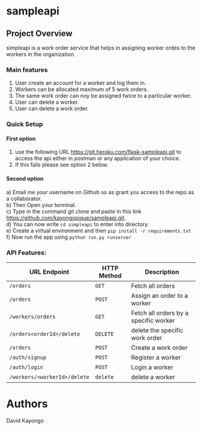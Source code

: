 # sampleapi
## Project Overview
simpleapi is a work order service that helps in assigning worker ordes to the workers in the organization.<br>


### Main features
1. User create an account for a worker and log them in.
2. Workers can be allocated maximum of 5 work orders.
3. The same work order can noy be assigned twice to a particular worker.
4. User can delete a worker.
5. User can delete a work order.

### Quick Setup
#### First option 
1) use the following URL https://git.heroku.com/flask-sampleapi.git to access the api either in postman or any application of your choice.<br>
2) If this fails please see option 2 below.
#### Second option
a) Email me your username on Github so as grant you access to the repo as a collaborator.<br>
b) Then Open your terminal.<br>
c) Type in the command git clone and paste in this link https://github.com/kayongopique/sampleapi.git.
<br>
d) You can now write `cd simpleapi` to enter into directory. <br>
e) Create a virtual environment and then `pip install -r requirements.txt` <br>
f) Now run the app using `python run.py runserver` <br>

### API Features:

|URL Endpoint	|HTTP Method	|Description|
|-------------|-------------|-----------|
|`/orders`	|`GET`|	Fetch all orders|
|`/orders`	|`POST`| Assign an order to a worker|
|`/workers/orders`|	`GET`|Fetch all orders by a specific worker|
|`/orders<orderId>/delete`|`DELETE`|delete the specific work order|
|`/orders`|	`POST`|	Create a work order|
|`/auth/signup`|`POST`|Register a worker|
|`/auth/login`|`POST `|Login a worker|
|`/workers/<workerId>/delete`|`delete `|delete a worker |

# Authors
David Kayongo
